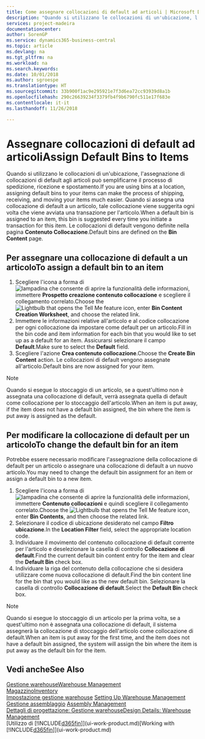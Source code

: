 ```yaml
---
title: Come assegnare collocazioni di default ad articoli | Microsoft Docs
description: "Quando si utilizzano le collocazioni di un'ubicazione, l'assegnazione di collocazioni di default agli articoli può semplificarne il processo di spedizione, ricezione e spostamento. Quando si assegna una collocazione di default a un articolo, tale collocazione viene suggerita ogni volta che viene avviata una transazione per l'articolo."
services: project-madeira
documentationcenter: 
author: SorenGP
ms.service: dynamics365-business-central
ms.topic: article
ms.devlang: na
ms.tgt_pltfrm: na
ms.workload: na
ms.search.keywords: 
ms.date: 10/01/2018
ms.author: sgroespe
ms.translationtype: HT
ms.sourcegitcommit: 33b900f1ac9e295921e7f3d6ea72cc93939d8a1b
ms.openlocfilehash: 290c26639234f3379fb4f9b6790fc511e17f683e
ms.contentlocale: it-it
ms.lasthandoff: 11/26/2018

---
```

# <a name="assign-default-bins-to-items"></a><span data-ttu-id="b4873-104">Assegnare collocazioni di default ad articoli</span><span class="sxs-lookup"><span data-stu-id="b4873-104">Assign Default Bins to Items</span></span>
<span data-ttu-id="b4873-105">Quando si utilizzano le collocazioni di un'ubicazione, l'assegnazione di collocazioni di default agli articoli può semplificarne il processo di spedizione, ricezione e spostamento.</span><span class="sxs-lookup"><span data-stu-id="b4873-105">If you are using bins at a location, assigning default bins to your items can make the process of shipping, receiving, and moving your items much easier.</span></span> <span data-ttu-id="b4873-106">Quando si assegna una collocazione di default a un articolo, tale collocazione viene suggerita ogni volta che viene avviata una transazione per l'articolo.</span><span class="sxs-lookup"><span data-stu-id="b4873-106">When a default bin is assigned to an item, this bin is suggested every time you initiate a transaction for this item.</span></span> <span data-ttu-id="b4873-107">Le collocazioni di default vengono definite nella pagina **Contenuto Collocazione**.</span><span class="sxs-lookup"><span data-stu-id="b4873-107">Default bins are defined on the **Bin Content** page.</span></span>  

## <a name="to-assign-a-default-bin-to-an-item"></a><span data-ttu-id="b4873-108">Per assegnare una collocazione di default a un articolo</span><span class="sxs-lookup"><span data-stu-id="b4873-108">To assign a default bin to an item</span></span>
1.  <span data-ttu-id="b4873-109">Scegliere l'icona a forma di ![lampadina che consente di aprire la funzionalità delle informazioni](media/ui-search/search_small.png "Informazioni sull'operazione che si desidera eseguire"), immettere **Prospetto creazione contenuto collocazione** e scegliere il collegamento correlato.</span><span class="sxs-lookup"><span data-stu-id="b4873-109">Choose the ![Lightbulb that opens the Tell Me feature](media/ui-search/search_small.png "Tell me what you want to do") icon, enter **Bin Content Creation Worksheet**, and choose the related link.</span></span>  
2.  <span data-ttu-id="b4873-110">Immettere le informazioni relative all'articolo e al codice collocazione per ogni collocazione da impostare come default per un articolo.</span><span class="sxs-lookup"><span data-stu-id="b4873-110">Fill in the bin code and item information for each bin that you would like to set up as a default for an item.</span></span> <span data-ttu-id="b4873-111">Assicurarsi selezionare il campo **Default**.</span><span class="sxs-lookup"><span data-stu-id="b4873-111">Make sure to select the **Default** field.</span></span>  
3.  <span data-ttu-id="b4873-112">Scegliere l'azione **Crea contenuto collocazione**.</span><span class="sxs-lookup"><span data-stu-id="b4873-112">Choose the **Create Bin Content** action.</span></span> <span data-ttu-id="b4873-113">Le collocazioni di default vengono assegnate all'articolo.</span><span class="sxs-lookup"><span data-stu-id="b4873-113">Default bins are now assigned for your item.</span></span>  

> [!NOTE]  
>  <span data-ttu-id="b4873-114">Quando si esegue lo stoccaggio di un articolo, se a quest'ultimo non è assegnata una collocazione di default, verrà assegnata quella di default come collocazione per lo stoccaggio dell'articolo.</span><span class="sxs-lookup"><span data-stu-id="b4873-114">When an item is put away, if the item does not have a default bin assigned, the bin where the item is put away is assigned as the default.</span></span>  

## <a name="to-change-the-default-bin-for-an-item"></a><span data-ttu-id="b4873-115">Per modificare la collocazione di default per un articolo</span><span class="sxs-lookup"><span data-stu-id="b4873-115">To change the default bin for an item</span></span>  
<span data-ttu-id="b4873-116">Potrebbe essere necessario modificare l'assegnazione della collocazione di default per un articolo o assegnare una collocazione di default a un nuovo articolo.</span><span class="sxs-lookup"><span data-stu-id="b4873-116">You may need to change the default bin assignment for an item or assign a default bin to a new item.</span></span>    
1.  <span data-ttu-id="b4873-117">Scegliere l'icona a forma di ![lampadina che consente di aprire la funzionalità delle informazioni](media/ui-search/search_small.png "Informazioni sull'operazione che si desidera eseguire"), immettere **Contenuto collocazioni** e quindi scegliere il collegamento correlato.</span><span class="sxs-lookup"><span data-stu-id="b4873-117">Choose the ![Lightbulb that opens the Tell Me feature](media/ui-search/search_small.png "Tell me what you want to do") icon, enter **Bin Contents**, and then choose the related link.</span></span>  
2.  <span data-ttu-id="b4873-118">Selezionare il codice di ubicazione desiderato nel campo **Filtro ubicazione**.</span><span class="sxs-lookup"><span data-stu-id="b4873-118">In the **Location Filter** field, select the appropriate location code.</span></span>  
3.  <span data-ttu-id="b4873-119">Individuare il movimento del contenuto collocazione di default corrente per l'articolo e deselezionare la casella di controllo **Collocazione di default**.</span><span class="sxs-lookup"><span data-stu-id="b4873-119">Find the current default bin content entry for the item and clear the **Default Bin** check box.</span></span>  
4.  <span data-ttu-id="b4873-120">Individuare la riga del contenuto della collocazione che si desidera utilizzare come nuova collocazione di default.</span><span class="sxs-lookup"><span data-stu-id="b4873-120">Find the bin content line for the bin that you would like as the new default bin.</span></span> <span data-ttu-id="b4873-121">Selezionare la casella di controllo **Collocazione di default**.</span><span class="sxs-lookup"><span data-stu-id="b4873-121">Select the **Default Bin** check box.</span></span>  

> [!NOTE]  
>  <span data-ttu-id="b4873-122">Quando si esegue lo stoccaggio di un articolo per la prima volta, se a quest'ultimo non è assegnata una collocazione di default, il sistema assegnerà la collocazione di stoccaggio dell'articolo come collocazione di default.</span><span class="sxs-lookup"><span data-stu-id="b4873-122">When an item is put away for the first time, and the item does not have a default bin assigned, the system will assign the bin where the item is put away as the default bin for the item.</span></span>  

## <a name="see-also"></a><span data-ttu-id="b4873-123">Vedi anche</span><span class="sxs-lookup"><span data-stu-id="b4873-123">See Also</span></span>  
[<span data-ttu-id="b4873-124">Gestione warehouse</span><span class="sxs-lookup"><span data-stu-id="b4873-124">Warehouse Management</span></span>](warehouse-manage-warehouse.md)  
[<span data-ttu-id="b4873-125">Magazzino</span><span class="sxs-lookup"><span data-stu-id="b4873-125">Inventory</span></span>](inventory-manage-inventory.md)  
<span data-ttu-id="b4873-126">[Impostazione gestione warehouse](warehouse-setup-warehouse.md)   </span><span class="sxs-lookup"><span data-stu-id="b4873-126">[Setting Up Warehouse Management](warehouse-setup-warehouse.md)   </span></span>  
<span data-ttu-id="b4873-127">[Gestione assemblaggio](assembly-assemble-items.md)  </span><span class="sxs-lookup"><span data-stu-id="b4873-127">[Assembly Management](assembly-assemble-items.md)  </span></span>  
[<span data-ttu-id="b4873-128">Dettagli di progettazione: Gestione warehouse</span><span class="sxs-lookup"><span data-stu-id="b4873-128">Design Details: Warehouse Management</span></span>](design-details-warehouse-management.md)  
<span data-ttu-id="b4873-129">[Utilizzo di [!INCLUDE[d365fin](includes/d365fin_md.md)]](ui-work-product.md)</span><span class="sxs-lookup"><span data-stu-id="b4873-129">[Working with [!INCLUDE[d365fin](includes/d365fin_md.md)]](ui-work-product.md)</span></span>

